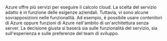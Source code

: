 Azure offre più servizi per eseguire il calcolo cloud. La scelta del servizio adatto è in funzione delle esigenze aziendali. Tuttavia, vi sono alcune sovrapposizioni nelle funzionalità. Ad esempio, è possibile usare contenitori di Azure oppure funzioni di Azure nell'ambito di un'architettura senza server. La decisione giusta si baserà sia sulle funzionalità del servizio, sia sull'esperienza e sulle preferenze del team di sviluppo.